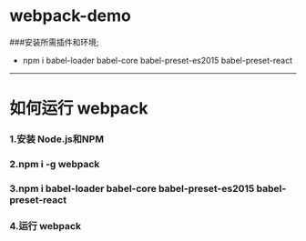 # webpack-demo
###安装所需插件和环境;
- npm i babel-loader babel-core babel-preset-es2015 babel-preset-react
* * *

# 如何运行 webpack
### 1.安装 Node.js和NPM
### 2.npm i -g webpack
### 3.npm i babel-loader babel-core babel-preset-es2015 babel-preset-react
### 4.运行 webpack
